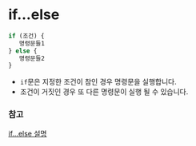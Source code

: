 # if...else
```JavaScript
if (조건) {
   명령문들1
} else {
   명령문들2
}
```
- ```if```문은 지정한 조건이 참인 경우 명령문을 실행합니다. 
- 조건이 거짓인 경우 또 다른 명령문이 실행 될 수 있습니다. 

### 참고
[if...else 설명](https://developer.mozilla.org/ko/docs/Web/JavaScript/Reference/Statements/if...else)
